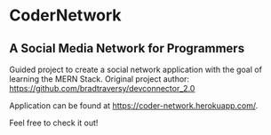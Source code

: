 # CoderNetwork 
## A Social Media Network for Programmers 
Guided project to create a social network application with the goal of learning the MERN Stack. Original project author: https://github.com/bradtraversy/devconnector_2.0

Application can be found at https://coder-network.herokuapp.com/.

Feel free to check it out!
